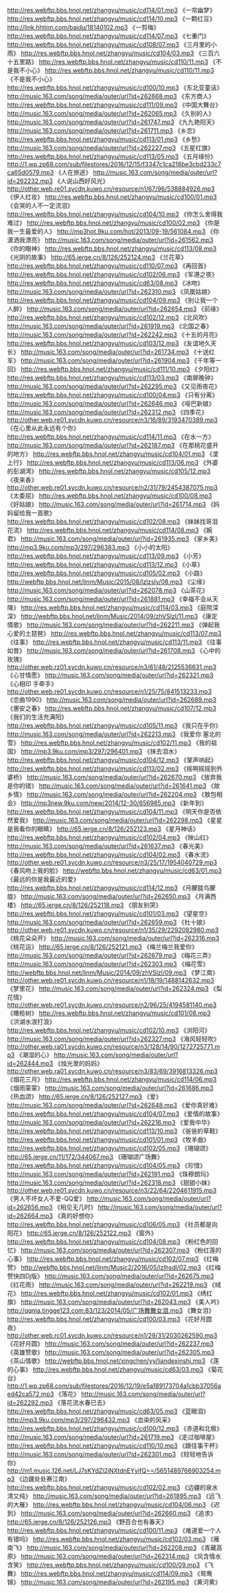 	
http://res.webftp.bbs.hnol.net/zhangyu/music/cd114/01.mp3   《一帘幽梦》 
http://res.webftp.bbs.hnol.net/zhangyu/music/cd114/10.mp3   《一颗红豆》
http://link.hhtjim.com/baidu/18140102.mp3   《一剪梅》
http://res.webftp.bbs.hnol.net/zhangyu/music/cd114/07.mp3   《七重门》 
http://res.webftp.bbs.hnol.net/zhangyu/music/cd108/07.mp3   《三月里的小雨》 
http://res.webftp.bbs.hnol.net/zhangyu/music/cd104/03.mp3   《三百六十五里路》 
http://res.webftp.bbs.hnol.net/zhangyu/music/cd110/11.mp3   《不是我不小心》 
http://res.webftp.bbs.hnol.net/zhangyu/music/cd110/11.mp3   《不是我不小心》 
http://res.webftp.bbs.hnol.net/zhangyu/music/cd100/10.mp3   《东北亚童话》
http://music.163.com/song/media/outer/url?id=262668.mp3   《东方商人》 
http://res.webftp.bbs.hnol.net/zhangyu/music/cd111/09.mp3   《中国大舞台》 
http://music.163.com/song/media/outer/url?id=262065.mp3   《久别的人》 
http://music.163.com/song/media/outer/url?id=261747.mp3   《九九艳阳天》 
http://music.163.com/song/media/outer/url?id=261711.mp3   《乡恋》 
http://res.webftp.bbs.hnol.net/zhangyu/music/cd113/01.mp3   《乡愁》 
http://music.163.com/song/media/outer/url?id=262227.mp3   《五星红旗》 
http://res.webftp.bbs.hnol.net/zhangyu/music/cd113/05.mp3   《五月缘份》 
http://1.wp.zp68.com/sub/filestores/2016/12/15/f3347c1ca218be3cbd233c7ca65d0579.mp3   《人在旅途》
http://music.163.com/song/media/outer/url?id=262232.mp3   《人说山西好风光》
http://other.web.re01.sycdn.kuwo.cn/resource/n1/67/96/538884926.mp3   《伊人红妆》
http://res.webftp.bbs.hnol.net/zhangyu/music/cd100/01.mp3   《会哭的人不一定流泪》
http://res.webftp.bbs.hnol.net/zhangyu/music/cd104/10.mp3   《你怎么舍得我难过》
http://res.webftp.bbs.hnol.net/zhangyu/music/cd100/02.mp3   《你是我一生最爱的人》
http://mp3hot.9ku.com/hot/2013/09-19/561084.mp3   《你潇洒我漂亮》
http://music.163.com/song/media/outer/url?id=261562.mp3   《你的眼神》
http://res.webftp.bbs.hnol.net/zhangyu/music/cd113/08.mp3   《光阴的故事》
http://65.ierge.cn/8/126/252124.mp3   《兰花草》
http://res.webftp.bbs.hnol.net/zhangyu/music/cd110/07.mp3   《再回首》
http://res.webftp.bbs.hnol.net/zhangyu/music/cd102/06.mp3   《军港之夜》
http://res.webftp.bbs.hnol.net/zhangyu/music/cd63/08.mp3   《冰吻》
http://music.163.com/song/media/outer/url?id=262310.mp3   《凤凰姑娘》
http://res.webftp.bbs.hnol.net/zhangyu/music/cd104/09.mp3   《别让我一个人醉》
http://music.163.com/song/media/outer/url?id=262654.mp3   《前缘》
http://res.webftp.bbs.hnol.net/zhangyu/music/cd102/12.mp3   《北风吹》
http://music.163.com/song/media/outer/url?id=261919.mp3   《北国之春》
http://music.163.com/song/media/outer/url?id=262242.mp3   《十五的月亮》
http://res.webftp.bbs.hnol.net/zhangyu/music/cd103/12.mp3   《友谊地久天长》
http://music.163.com/song/media/outer/url?id=261734.mp3   《十送红军》
http://music.163.com/song/media/outer/url?id=261904.mp3   《千年等一回》
http://res.webftp.bbs.hnol.net/zhangyu/music/cd111/10.mp3   《夕阳红》
http://res.webftp.bbs.hnol.net/zhangyu/music/cd113/03.mp3   《南屏晚钟》
http://music.163.com/song/media/outer/url?id=262295.mp3   《又见雨夜花》
http://res.webftp.bbs.hnol.net/zhangyu/music/cd100/04.mp3   《只有分离》
http://music.163.com/song/media/outer/url?id=262646.mp3   《哑巴新娘》
http://music.163.com/song/media/outer/url?id=262312.mp3   《四季花》
http://other.web.re01.sycdn.kuwo.cn/resource/n3/16/89/3193470389.mp3   《在心里从此永远有个你》
http://res.webftp.bbs.hnol.net/zhangyu/music/cd114/11.mp3   《在水一方》
http://music.163.com/song/media/outer/url?id=262187.mp3   《在那桃花盛开的地方》
http://res.webftp.bbs.hnol.net/zhangyu/music/cd104/01.mp3   《垄上行》
http://res.webftp.bbs.hnol.net/zhangyu/music/cd113/06.mp3   《外婆的彭湖湾》
http://res.webftp.bbs.hnol.net/zhangyu/music/cd105/12.mp3   《夜来香》
http://other.web.re01.sycdn.kuwo.cn/resource/n2/31/79/2454387075.mp3   《太委屈》
http://res.webftp.bbs.hnol.net/zhangyu/music/cd100/08.mp3   《好姑娘》
http://music.163.com/song/media/outer/url?id=261714.mp3   《妈妈留给我一首歌》
http://res.webftp.bbs.hnol.net/zhangyu/music/cd102/08.mp3   《妹妹找哥泪花流》
http://res.webftp.bbs.hnol.net/zhangyu/music/cd114/08.mp3   《婉君》
http://music.163.com/song/media/outer/url?id=261935.mp3   《家乡美》
http://mp3.9ku.com/mp3/297/296383.mp3   《小小的太阳》
http://res.webftp.bbs.hnol.net/zhangyu/music/cd113/09.mp3   《小芳》
http://res.webftp.bbs.hnol.net/zhangyu/music/cd113/12.mp3   《小草》
http://res.webftp.bbs.hnol.net/zhangyu/music/cd105/02.mp3   《小路》
http://webftp.bbs.hnol.net/linm/Music/2015/08/lzlzsly/08.mp3   《尘缘》
http://music.163.com/song/media/outer/url?id=262078.mp3   《山茶花》
http://music.163.com/song/media/outer/url?id=261881.mp3   《幸福不会从天降》
http://res.webftp.bbs.hnol.net/zhangyu/music/cd114/03.mp3   《庭院深深》
http://webftp.bbs.hnol.net/linm/Music/2014/09/zhVSlzl/11.mp3   《康定情歌》
http://music.163.com/song/media/outer/url?id=262211.mp3   《弹起我心爱的土琵琶》
http://res.webftp.bbs.hnol.net/zhangyu/music/cd113/07.mp3   《往事》
http://res.webftp.bbs.hnol.net/zhangyu/music/cd113/11.mp3   《往事如昔》
http://music.163.com/song/media/outer/url?id=261708.mp3   《心中的玫瑰》
http://other.web.rz01.sycdn.kuwo.cn/resource/n3/61/48/2125536631.mp3   《心甘情愿》
http://music.163.com/song/media/outer/url?id=262321.mp3   《心相印 手牵手》
http://other.web.re01.sycdn.kuwo.cn/resource/n1/25/75/841513233.mp3   《恋曲1990》
http://music.163.com/song/media/outer/url?id=262689.mp3   《惠安之春》
http://res.webftp.bbs.hnol.net/zhangyu/music/cd107/12.mp3   《我们的生活充满阳》
http://res.webftp.bbs.hnol.net/zhangyu/music/cd105/11.mp3   《我只在乎你》
http://music.163.com/song/media/outer/url?id=262213.mp3   《我爱你 塞北的雪》
http://res.webftp.bbs.hnol.net/zhangyu/music/cd102/11.mp3   《我的祖国》
http://mp3.9ku.com/mp3/297/296401.mp3   《抹去泪水》
http://res.webftp.bbs.hnol.net/zhangyu/music/cd104/12.mp3   《掌声响起》
http://res.webftp.bbs.hnol.net/zhangyu/music/cd113/02.mp3   《摇啊摇摇到外婆桥》
http://music.163.com/song/media/outer/url?id=262670.mp3   《放弃我是你的错》
http://music.163.com/song/media/outer/url?id=261641.mp3   《故乡情》
http://music.163.com/song/media/outer/url?id=262204.mp3   《敖包相会》
http://mp3new.9ku.com/new/2014/12-30/656985.mp3   《新年到》
http://res.webftp.bbs.hnol.net/zhangyu/music/cd104/11.mp3   《明天你是否依然爱我》
http://music.163.com/song/media/outer/url?id=262298.mp3   《星星是我看你的眼睛》
http://65.ierge.cn/8/126/252123.mp3   《星月神话》
http://res.webftp.bbs.hnol.net/zhangyu/music/cd102/04.mp3   《映山红》
http://music.163.com/song/media/outer/url?id=261637.mp3   《春光美》
http://res.webftp.bbs.hnol.net/zhangyu/music/cd104/02.mp3   《春水流》
http://other.web.re01.sycdn.kuwo.cn/resource/n3/25/17/1954040729.mp3   《春风吻上我的脸》
http://webftp.bbs.hnol.net/zhangyu/music/cd63/01.mp3   《最远的你是我最近的爱》
http://res.webftp.bbs.hnol.net/zhangyu/music/cd114/12.mp3   《月朦胧鸟朦胧》
http://music.163.com/song/media/outer/url?id=262650.mp3   《月满西楼》
http://65.ierge.cn/8/126/252118.mp3   《朋友别哭》
http://res.webftp.bbs.hnol.net/zhangyu/music/cd101/03.mp3   《望星空》
http://music.163.com/song/media/outer/url?id=262659.mp3   《杜十娘》
http://other.web.re01.sycdn.kuwo.cn/resource/n1/35/29/2292082980.mp3   《桃花朵朵开》
http://music.163.com/song/media/outer/url?id=262316.mp3   《桃花运》
http://65.ierge.cn/8/126/252121.mp3   《梅兰梅兰我爱你》
http://music.163.com/song/media/outer/url?id=262679.mp3   《梅花三弄》
http://music.163.com/song/media/outer/url?id=262303.mp3   《梅花雪》
http://webftp.bbs.hnol.net/linm/Music/2014/09/zhVSlzl/09.mp3   《梦江南》
http://other.web.re01.sycdn.kuwo.cn/resource/n1/18/19/1488142632.mp3   《梦里花》
http://music.163.com/song/media/outer/url?id=262324.mp3   《梨花情》
http://other.web.re01.sycdn.kuwo.cn/resource/n2/96/25/4194581140.mp3   《橄榄树》
http://res.webftp.bbs.hnol.net/zhangyu/music/cd101/08.mp3   《洪湖水浪打浪》
http://res.webftp.bbs.hnol.net/zhangyu/music/cd102/10.mp3   《浏阳河》
http://music.163.com/song/media/outer/url?id=262327.mp3   《海风轻轻吹》
http://other.web.ra01.sycdn.kuwo.cn/resource/n3/128/14/90/1272725771.mp3   《潮湿的心》
http://music.163.com/song/media/outer/url?id=262444.mp3   《烛光里的妈妈》
http://other.web.ra01.sycdn.kuwo.cn/resource/n3/83/69/3916813326.mp3   《烟花三月》
http://res.webftp.bbs.hnol.net/zhangyu/music/cd114/06.mp3   《烟雨蒙蒙》
http://music.163.com/song/media/outer/url?id=261686.mp3   《热血颂》
http://65.ierge.cn/8/126/252127.mp3   《爱》
http://music.163.com/song/media/outer/url?id=262648.mp3   《爱你真好难》
http://res.webftp.bbs.hnol.net/zhangyu/music/cd104/07.mp3   《爱情的故事》
http://music.163.com/song/media/outer/url?id=262216.mp3   《爱我中华》
http://res.webftp.bbs.hnol.net/zhangyu/music/cd113/10.mp3   《爸爸的草鞋》
http://res.webftp.bbs.hnol.net/zhangyu/music/cd101/01.mp3   《牧羊曲》
http://res.webftp.bbs.hnol.net/zhangyu/music/cd102/05.mp3   《珊瑚颂》
http://65.ierge.cn/11/172/344067.mp3   《珊瑚颂广场舞》
http://res.webftp.bbs.hnol.net/zhangyu/music/cd104/05.mp3   《珍惜》
http://music.163.com/song/media/outer/url?id=262191.mp3   《珠穆朗玛》
http://music.163.com/song/media/outer/url?id=262318.mp3   《甜甜小妹》
http://other.web.re01.sycdn.kuwo.cn/resource/n3/22/64/2204611915.mp3   《男人不坏女人不爱-QQ爱》
http://music.163.com/song/media/outer/url?id=262656.mp3   《相见无几时》
http://music.163.com/song/media/outer/url?id=262664.mp3   《真的好想你》
http://res.webftp.bbs.hnol.net/zhangyu/music/cd106/05.mp3   《社员都是向阳花》
http://65.ierge.cn/8/126/252122.mp3   《窗外》
http://res.webftp.bbs.hnol.net/zhangyu/music/cd104/08.mp3   《粉红色的回忆》
http://music.163.com/song/media/outer/url?id=262307.mp3   《粉红莲的心事》
http://res.webftp.bbs.hnol.net/zhangyu/music/cd102/07.mp3   《红梅赞》
http://webftp.bbs.hnol.net/linm/Music2/2016/05/lzlhsdl/02.mp3   《红梅赞快四Dj版》
http://music.163.com/song/media/outer/url?id=262675.mp3   《红花雨》
http://music.163.com/song/media/outer/url?id=262219.mp3   《绒花》
http://res.webftp.bbs.hnol.net/zhangyu/music/cd102/01.mp3   《绣红旗》
http://music.163.com/song/media/outer/url?id=262043.mp3   《美人吟》
http://qqma.tingge123.com:83/123/2014/05/广场舞舞女泪.mp3   《舞女泪》
http://res.webftp.bbs.hnol.net/zhangyu/music/cd100/03.mp3   《花好月圆夜》
http://other.web.rc01.sycdn.kuwo.cn/resource/n1/29/31/2030262590.mp3   《花好月圆》
http://music.163.com/song/media/outer/url?id=262237.mp3   《英雄赞歌》
http://music.163.com/song/media/outer/url?id=262305.mp3   《茶山情歌》
http://webftp.bbs.hnol.net/xingchen/yy/liandexinshi.mp3    《莲的心事》
http://res.webftp.bbs.hnol.net/zhangyu/music/cd63/03.mp3   《菊花台》
http://1.wp.zp68.com/sub/filestores/2016/12/19/e5a189173704a1cbb37056aed42ca572.mp3   《落花》
http://music.163.com/song/media/outer/url?id=262292.mp3   《落花流水春已去》
http://res.webftp.bbs.hnol.net/zhangyu/music/cd63/05.mp3   《蓝眼泪》
http://mp3.9ku.com/mp3/297/296432.mp3   《血染的风采》
http://res.webftp.bbs.hnol.net/zhangyu/music/cd100/12.mp3   《赤道和北极》
http://music.163.com/song/media/outer/url?id=261719.mp3   《走过咖啡屋》
http://res.webftp.bbs.hnol.net/zhangyu/music/cd110/10.mp3   《跟往事干杯》
http://music.163.com/song/media/outer/url?id=262301.mp3   《轻轻地告诉你》
http://m1.music.126.net/LJ7sKYdZl2jNXtdnEYyifQ==/5651489766903254.mp3   《边疆处处赛江南》
http://res.webftp.bbs.hnol.net/zhangyu/music/cd102/02.mp3   《边疆的泉水清又纯》
http://music.163.com/song/media/outer/url?id=261895.mp3   《远飞的大雁》
http://res.webftp.bbs.hnol.net/zhangyu/music/cd104/06.mp3   《迟到》
http://music.163.com/song/media/outer/url?id=262660.mp3   《追求》
http://65.ierge.cn/8/126/252126.mp3   《野百合也有春天》
http://res.webftp.bbs.hnol.net/zhangyu/music/cd100/11.mp3   《难道爱一个人有错吗》
http://res.webftp.bbs.hnol.net/zhangyu/music/cd102/03.mp3   《雁南飞》
http://music.163.com/song/media/outer/url?id=262208.mp3   《青藏高原》
http://music.163.com/song/media/outer/url?id=262314.mp3   《风含情水含笑》
http://res.webftp.bbs.hnol.net/zhangyu/music/cd100/09.mp3   《飞舞》
http://res.webftp.bbs.hnol.net/zhangyu/music/cd114/09.mp3   《鸳鸯锦》
http://music.163.com/song/media/outer/url?id=262195.mp3   《黄河黄》